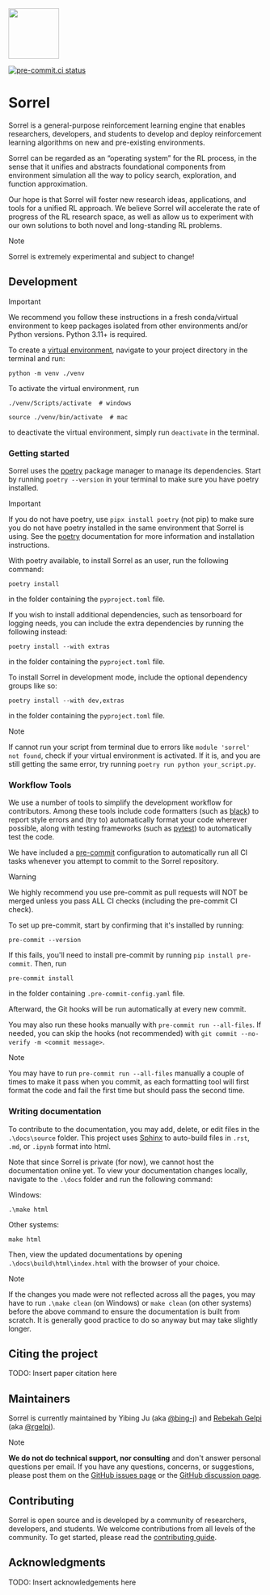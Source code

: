 <img style="width: 100px" src="https://github.com/social-ai-uoft/gem/blob/main/media/sorrel-icon.png" />

[![pre-commit.ci status](https://results.pre-commit.ci/badge/github/social-ai-uoft/sorrel/main.svg)](https://results.pre-commit.ci/latest/github/social-ai-uoft/sorrel/main)

# Sorrel

Sorrel is a general-purpose reinforcement learning engine that enables researchers, developers, and students to 
develop and deploy reinforcement learning algorithms on new and pre-existing environments.

Sorrel can be regarded as an “operating system” for the RL process, in the sense that it unifies and abstracts 
foundational components from environment simulation all the way to policy search, exploration, and function 
approximation.

Our hope is that Sorrel will foster new research ideas, applications, and tools for a unified RL approach. We 
believe Sorrel will accelerate the rate of progress of the RL research space, as well as allow us to experiment 
with our own solutions to both novel and long-standing RL problems.

> [!NOTE]
> Sorrel is extremely experimental and subject to change!

## Development

> [!IMPORTANT]
> We recommend you follow these instructions in a fresh conda/virtual environment to keep packages isolated
> from other environments and/or Python versions. Python 3.11+ is required.

To create a [virtual environment](https://docs.python.org/3/library/venv.html),
navigate to your project directory in the terminal and run:
```
python -m venv ./venv
```
To activate the virtual environment, run 

```
./venv/Scripts/activate  # windows

source ./venv/bin/activate  # mac
```

to deactivate the virtual environment, simply run ```deactivate``` in the terminal.

### Getting started

Sorrel uses the [poetry](https://python-poetry.org/) package manager to manage its dependencies. Start by 
running ```poetry --version``` in your terminal to make sure you have poetry installed.

> [!IMPORTANT]
> If you do not have poetry, use ```pipx install poetry``` (not pip) to make sure you do not have poetry installed in the 
> same environment that Sorrel is using. 
> See the [poetry](https://python-poetry.org/) documentation for more information and 
> installation instructions.

With poetry available, to install Sorrel as an user, run the following command:
```
poetry install
```
in the folder containing the ``pyproject.toml`` file.

If you wish to install additional dependencies, such as tensorboard for logging needs, 
you can include the extra dependencies by running the following instead:
```
poetry install --with extras
```
in the folder containing the ``pyproject.toml`` file.

To install Sorrel in development mode, include the optional dependency groups like so:
```
poetry install --with dev,extras
```
in the folder containing the ``pyproject.toml`` file.

> [!NOTE]
> If cannot run your script from terminal due to errors like ```module 'sorrel' not found```, check if your virtual environment is activated. 
> If it is, and you are still getting the same error, try running ```poetry run python your_script.py```.

### Workflow Tools
We use a number of tools to simplify the development workflow for contributors. Among these tools include code 
formatters (such as [black](https://github.com/python/black)) to report style errors and (try to) 
automatically format your code wherever possible, along with testing frameworks (such as 
[pytest](https://pypi.python.org/pypi/pytest)) to automatically test the code.

We have included a [pre-commit](https://pre-commit.com/) configuration to automatically run all CI tasks whenever you 
attempt to commit to the Sorrel repository. 

> [!WARNING]
> We highly recommend you use pre-commit as pull requests will NOT be
> merged unless you pass ALL CI checks (including the pre-commit CI check).

To set up pre-commit, start by confirming that it's installed by running:
```
pre-commit --version
```
If this fails, you'll need to install pre-commit by running ``pip install pre-commit``. Then, run
```
pre-commit install
```
in the folder containing ``.pre-commit-config.yaml`` file.

Afterward, the Git hooks will be run automatically at every new commit.

You may also run these hooks manually with ```pre-commit run --all-files```. If needed, you can skip the hooks (not 
recommended) with ```git commit --no-verify -m <commit message>```.

> [!NOTE]
> You may have to run ```pre-commit run --all-files``` manually a couple of times to make it pass when you commit,
> as each formatting tool will first format the code and fail the first time but should pass the second time.

### Writing documentation

To contribute to the documentation, you may add, delete, or edit files in the ``.\docs\source`` folder. This project 
uses [Sphinx](https://www.sphinx-doc.org/) to auto-build files in ``.rst``, ``.md``, or ``.ipynb`` format into 
html.

Note that since Sorrel is private (for now), we cannot host the documentation online yet. To view your documentation
changes locally, navigate to the ``.\docs`` folder and run the following command:

Windows:
```
.\make html
```

Other systems:
```
make html
```

Then, view the updated documentations by opening ``.\docs\build\html\index.html`` with the browser of your choice.

> [!NOTE]
> If the changes you made were not reflected across all the pages, you may have to run ```.\make clean```
> (on Windows) or ```make clean``` (on other systems) before the above command to ensure the documentation is built from
> scratch. It is generally good practice to do so anyway but may take slightly longer.

## Citing the project

TODO: Insert paper citation here

## Maintainers
Sorrel is currently maintained by Yibing Ju (aka [@bing-j](https://github.com/galacticglum)) and [Rebekah Gelpi](https://rgelpi.github.io) (aka [@rgelpi](https://github.com/galacticglum)).

> [!NOTE]
> **We do not do technical support, nor consulting** and don't answer personal questions per email. If you have any questions, concerns, or suggestions, please post them on the [GitHub issues page](https://github.com/social-ai-uoft/sorrel/issues) or the [GitHub discussion page](https://github.com/social-ai-uoft/sorrel/discussions).

## Contributing

Sorrel is open source and is developed by a community of researchers, developers, and students. We welcome contributions from all levels of the community. To get started, please read the [contributing guide](CONTRIBUTING.md).

## Acknowledgments

TODO: Insert acknowledgements here
